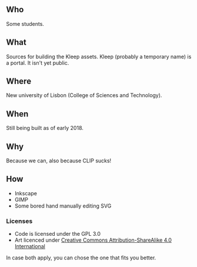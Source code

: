 ## Who
Some students.
## What
Sources for building the Kleep assets. Kleep (probably a temporary name) is a portal. It isn't yet public.
## Where
New university of Lisbon (College of Sciences and Technology).
## When
Still being built as of early 2018.
## Why
Because we can, also because CLIP sucks!

## How
- Inkscape
- GIMP
- Some bored hand manually editing SVG

### Licenses
- Code is licensed under the GPL 3.0
- Art licenced under [Creative Commons Attribution-ShareAlike 4.0 International](https://creativecommons.org/licenses/by-sa/4.0/)

In case both apply, you can chose the one that fits you better.
